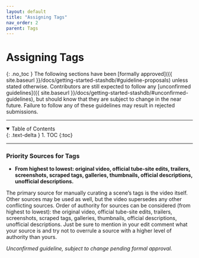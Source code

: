 ```yaml
---
layout: default
title: "Assigning Tags"
nav_order: 2
parent: Tags
---
```


# **Assigning Tags**
{: .no_toc }
The following sections have been [formally approved]({{ site.baseurl }}/docs/getting-started-stashdb/#guideline-proposals) unless stated otherwise. Contributors are still expected to follow any [unconfirmed guidelines]({{ site.baseurl }}/docs/getting-started-stashdb/#unconfirmed-guidelines), but should know that they are subject to change in the near future. Failure to follow any of these guidelines may result in rejected submissions.

***

<details open markdown="block">
  <summary>
    Table of Contents
  </summary>
  {: .text-delta }
1. TOC
{:toc}
</details>

***

### Priority Sources for Tags
- **From highest to lowest: original video, official tube-site edits, trailers, screenshots, scraped tags, galleries, thumbnails, official descriptions, unofficial descriptions.**

The primary source for manually curating a scene’s tags is the video itself. Other sources may be used as well, but the video supersedes any other conflicting sources. Order of authority for sources can be considered (from highest to lowest): the original video, official tube-site edits, trailers, screenshots, scraped tags, galleries, thumbnails, official descriptions, unofficial descriptions. Just be sure to mention in your edit comment what your source is and try not to overrule a source with a higher level of authority than yours.

_Unconfirmed guideline, subject to change pending formal approval._
